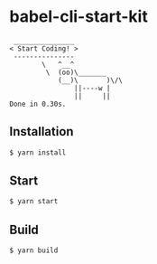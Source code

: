 # babel-cli-start-kit

```text
 _______________
< Start Coding! >
 ---------------
        \   ^__^
         \  (oo)\_______
            (__)\       )\/\
                ||----w |
                ||     ||
Done in 0.30s.

```

## Installation
```sh
$ yarn install
```

## Start
```sh
$ yarn start
```

## Build
```sh
$ yarn build
```
